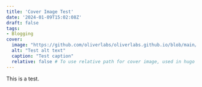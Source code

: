```yaml
---
title: 'Cover Image Test'
date: '2024-01-09T15:02:08Z'
draft: false
tags:
- Blogging
cover:
  image: "https://github.com/oliverlabs/oliverlabs.github.io/blob/main/static/img/generated_image.png"
  alt: "Test alt text"
  caption: "Test caption"
  relative: false # To use relative path for cover image, used in hugo Page-bundles
---
```

This is a test.
